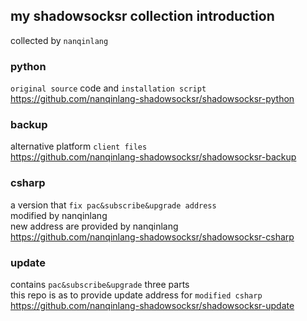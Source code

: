 ## my shadowsocksr collection introduction
collected by `nanqinlang`
### python
`original source` code and `installation script`  
https://github.com/nanqinlang-shadowsocksr/shadowsocksr-python
### backup
alternative platform `client files`  
https://github.com/nanqinlang-shadowsocksr/shadowsocksr-backup
### csharp
a version that `fix pac&subscribe&upgrade address`  
modified by nanqinlang  
new address are provided by nanqinlang  
https://github.com/nanqinlang-shadowsocksr/shadowsocksr-csharp
### update
contains `pac&subscribe&upgrade` three parts  
this repo is as to provide update address for `modified csharp`  
https://github.com/nanqinlang-shadowsocksr/shadowsocksr-update
